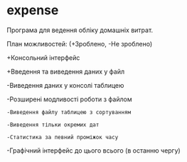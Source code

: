 # expense

Програма для ведення обліку домашніх витрат.

План можливостей: (+Зроблено, -Не зроблено)

+Консольний інтерфейс

+Введення та виведення даних у файл

-Виведення даних у консолі таблицею

-Розширені модливості роботи з файлом

    -Виведення файлу таблицею з сортуванням
  
    -Виведення тільки окремих дат
    
    -Статистика за певний проміжок часу

-Графічний інтерфейс до цього всього (в останню чергу)
